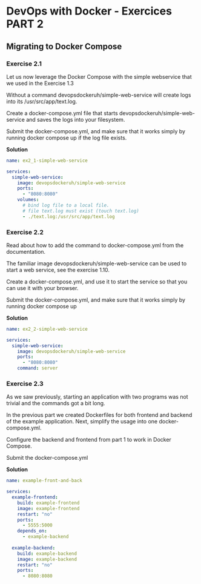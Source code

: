# DevOps with Docker - Exercices PART 2

## Migrating to Docker Compose

### Exercise 2.1
Let us now leverage the Docker Compose with the simple webservice that we used in the Exercise 1.3

Without a command devopsdockeruh/simple-web-service will create logs into its /usr/src/app/text.log.

Create a docker-compose.yml file that starts devopsdockeruh/simple-web-service and saves the logs into your filesystem.

Submit the docker-compose.yml, and make sure that it works simply by running docker compose up if the log file exists.

**Solution**
```yml
name: ex2_1-simple-web-service

services:
  simple-web-service:
    image: devopsdockeruh/simple-web-service
    ports:
      - "8080:8080"
    volumes:
      # bind log file to a local file.
      # file text.log must exist (touch text.log)
      - ./text.log:/usr/src/app/text.log
```

### Exercise 2.2

Read about how to add the command to docker-compose.yml from the documentation.

The familiar image devopsdockeruh/simple-web-service can be used to start a web service, see the exercise 1.10.

Create a docker-compose.yml, and use it to start the service so that you can use it with your browser.

Submit the docker-compose.yml, and make sure that it works simply by running docker compose up

**Solution**

```yml
name: ex2_2-simple-web-service

services:
  simple-web-service:
    image: devopsdockeruh/simple-web-service
    ports:
      - "8080:8080"
    command: server
```

### Exercise 2.3
As we saw previously, starting an application with two programs was not trivial and the commands got a bit long.

In the previous part we created Dockerfiles for both frontend and backend of the example application. Next, simplify the usage into one docker-compose.yml.

Configure the backend and frontend from part 1 to work in Docker Compose.

Submit the docker-compose.yml

**Solution**

```yml
name: example-front-and-back

services:
  example-frontend:
    build: example-frontend
    image: example-frontend  
    restart: "no"
    ports:
      - 5555:5000 
    depends_on:
      - example-backend
  
  example-backend:
    build: example-backend
    image: example-backend
    restart: "no"
    ports:
      - 8080:8080
```
